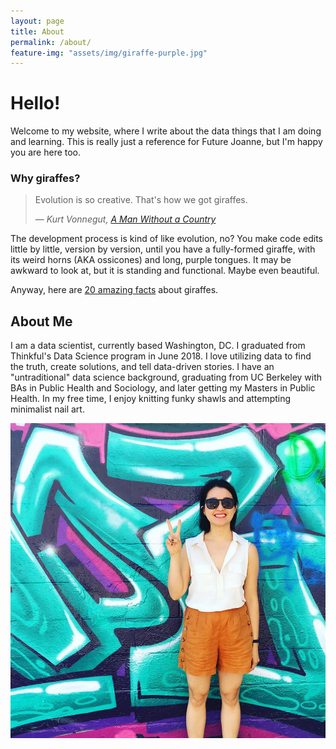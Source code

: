 ```yaml
---
layout: page
title: About
permalink: /about/
feature-img: "assets/img/giraffe-purple.jpg"
---
```


<h1>Hello!</h1>
Welcome to my website, where I write about the data things that I am doing and learning.  This is really just a reference for Future Joanne, but I'm happy you are here too.

### Why giraffes?

> Evolution is so creative. That's how we got giraffes.
>
> &mdash; <cite> Kurt Vonnegut, [_A Man Without a Country_](https://www.amazon.com/Man-Without-Country-Kurt-Vonnegut/dp/081297736X)</cite>

The development process is kind of like evolution, no?  You make code edits little by little, version by version, until you have a fully-formed giraffe, with its weird horns (AKA ossicones) and long, purple tongues. It may be awkward to look at, but it is standing and functional.  Maybe even beautiful.  

Anyway, here are [20 amazing facts](https://www.discoverwildlife.com/animal-facts/mammals/21-amazing-facts-about-giraffes-you-might-not-know/) about giraffes.

<H2>About Me</H2>
I am a data scientist, currently based Washington, DC. I graduated from Thinkful's Data Science program in June 2018.  I love  utilizing data to find the truth, create solutions, and tell data-driven stories. I have an "untraditional" data science background, graduating from UC Berkeley with BAs in Public Health and Sociology, and later getting my Masters in Public Health.  In my free time, I enjoy knitting funky shawls and attempting minimalist nail art.


![Me](assets/img/avatar.jpg)

